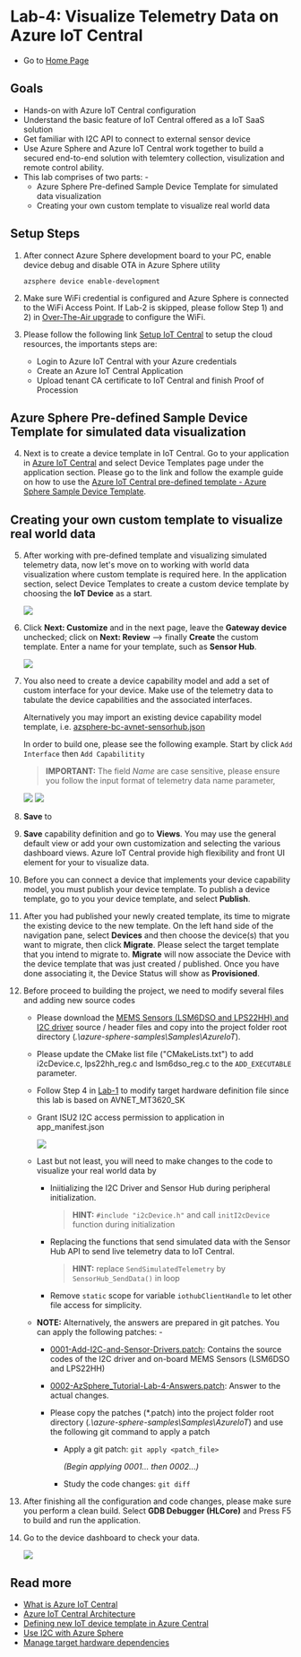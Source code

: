 # Lab-4: Visualize Telemetry Data on Azure IoT Central

- Go to [Home Page](README.md)

## Goals

- Hands-on with Azure IoT Central configuration
- Understand the basic feature of IoT Central offered as a IoT SaaS solution
- Get familiar with I2C API to connect to external sensor device
- Use Azure Sphere and Azure IoT Central work together to build a secured end-to-end solution with telemtery collection, visulization and remote control ability.
- This lab comprises of two parts: -
	- Azure Sphere Pre-defined Sample Device Template for simulated data visualization
	- Creating your own custom template to visualize real world data 

## Setup Steps

1. After connect Azure Sphere development board to your PC, enable device debug and disable OTA in Azure Sphere utility
   
   `azsphere device enable-development`

2. Make sure WiFi credential is configured and Azure Sphere is connected to the WiFi Access Point. If Lab-2 is skipped, please follow Step 1) and 2) in [Over-The-Air upgrade](lab-2.md) to configure the WiFi.
   
3. Please follow the following link [Setup IoT Central](https://docs.microsoft.com/en-us/azure-sphere/app-development/setup-iot-central) to setup the cloud resources, the importants steps are:
    
    - Login to Azure IoT Central with your Azure credentials
	- Create an Azure IoT Central Application
    - Upload tenant CA certificate to IoT Central and finish Proof of Procession

## Azure Sphere Pre-defined Sample Device Template for simulated data visualization

4. Next is to create a device template in IoT Central.  Go to your application in [Azure IoT Central](https://apps.azureiotcentral.com/) and select Device Templates page under the application section.  Please go to the link and follow the example guide on how to use the [Azure IoT Central pre-defined template - Azure Sphere Sample Device Template](https://github.com/Azure/azure-sphere-samples/blob/master/Samples/AzureIoT/IoTCentral.md#configure-the-azure-iot-central-application).

## Creating your own custom template to visualize real world data

5. After working with pre-defined template and visualizing simulated telemetry data, now let's move on to working with world data visualization where custom template is required here.  In the application section, select Device Templates to create a custom device template by choosing the **IoT Device** as a start.

	![](images/iotcentral_custom_template.png)

6. Click **Next: Customize** and in the next page, leave the **Gateway device** unchecked; click on **Next: Review** --> finally **Create** the custom template.  Enter a name for your template, such as **Sensor Hub**.

	![](images/iotcentral_custom_template_2.png)

7. You also need to create a device capability model and add a set of custom interface for your device.  Make use of the telemetry data to tabulate the device capabilities and the associated interfaces.  
	
	Alternatively you may import an existing device capability model template, i.e. [azsphere-bc-avnet-sensorhub.json](code/Lab-4/answer)

	In order to build one, please see the following example. Start by click `Add Interface` then `Add Capabilitity`

	> **IMPORTANT:** The field *Name* are case sensitive, please ensure you follow the input format of telemetry data name parameter,
	
	
	![](images/iotcentral_capabilities_1.png)
	![](images/iotcentral_capabilities_2.png)


8. **Save** to 


9.  **Save** capability definition and go to **Views**. You may use the general default view or add your own customization and selecting the various dashboard views. Azure IoT Central provide high flexibility and front UI element for your to visualize data. 
    
10. Before you can connect a device that implements your device capability model, you must publish your device template.  To publish a device template, go to you your device template, and select **Publish**.

11. After you had published your newly created template, its time to migrate the existing device to the new template. On the left hand side of the navigation pane, select **Devices** and then choose the device(s) that you want to migrate, then click **Migrate**.  Please select the target template that you intend to migrate to.  **Migrate** will now associate the Device with the device template that was just created / published. Once you have done associating it, the Device Status will show as **Provisioned**.

12. Before proceed to building the project, we need to modify several files and adding new source codes 
	
	- Please download the [MEMS Sensors (LSM6DSO and LPS22HH) and I2C driver](code/Lab-4/sensorhub_lsm6ds0_lps22hh) source / header files and copy into the project folder root directory (*.\azure-sphere-samples\Samples\AzureIoT*).
	- Please update the CMake list file ("CMakeLists.txt") to add i2cDevice.c, lps22hh_reg.c and lsm6dso_reg.c to the `ADD_EXECUTABLE` parameter. 
	- Follow Step 4 in [Lab-1](lab-1.md) to modify target hardware definition file since this lab is based on AVNET_MT3620_SK
	- Grant ISU2 I2C access permission to application in app_manifest.json
	
	  ![](images/iotcentral_manifest_isu2.png)
		 
	- Last but not least, you will need to make changes to the code to visualize your real world data by 
	
		- Iniitializing the I2C Driver and Sensor Hub during peripheral initialization.

            > **HINT:** `#include "i2cDevice.h"` and call `initI2cDevice` function during initialization
  
		- Replacing the functions that send simulated data with the Sensor Hub API to send live telemetry data to IoT Central.
				
			> **HINT:** replace `SendSimulatedTelemetry` by `SensorHub_SendData()` in loop

        - Remove `static` scope for variable `iothubClientHandle` to let other file access for simplicity.
		
	- **NOTE:** Alternatively, the answers are prepared in git patches. You can apply the following patches: -  		
		
		- [0001-Add-I2C-and-Sensor-Drivers.patch](code/Lab-4/answer): Contains the source codes of the I2C driver and on-board MEMS Sensors (LSM6DSO and LPS22HH)
		- [0002-AzSphere_Tutorial-Lab-4-Answers.patch](code/Lab-4/answer): Answer to the actual changes.  
		
        - Please copy the patches (\*.patch) into the project folder root directory (*.\azure-sphere-samples\Samples\AzureIoT*) and use the following git command to apply a patch
		
    		- Apply a git patch: `git apply <patch_file>` 
			
			    *(Begin applying 0001... then 0002...)*
			
    		- Study the code changes: `git diff`

11. After finishing all the configuration and code changes, please make sure you perform a clean build.  Select **GDB Debugger (HLCore)** and Press F5 to build and run the application. 

12. Go to the device dashboard to check your data.

    ![](images/SensorHub_Dashboard.png)
	

## Read more

- [What is Azure IoT Central](https://docs.microsoft.com/en-us/azure/iot-central/overview-iot-central)
- [Azure IoT Central Architecture](https://docs.microsoft.com/en-us/azure/iot-central/concepts-architecture)
- [Defining new IoT device template in Azure Central](https://docs.microsoft.com/en-us/azure/iot-central/core/howto-set-up-template)
- [Use I2C with Azure Sphere](https://docs.microsoft.com/en-us/azure-sphere/app-development/i2c)
- [Manage target hardware dependencies](https://docs.microsoft.com/en-us/azure-sphere/app-development/manage-hardware-dependencies)


